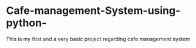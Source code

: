 # Cafe-management-System-using-python-
This is my first and a very basic project regarding cafe management system
